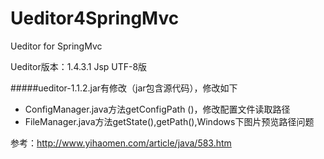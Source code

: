 # Ueditor4SpringMvc
Ueditor for SpringMvc

Ueditor版本：1.4.3.1 Jsp UTF-8版

#####ueditor-1.1.2.jar有修改（jar包含源代码），修改如下</br>
* ConfigManager.java方法getConfigPath ()，修改配置文件读取路径</br>
* FileManager.java方法getState(),getPath(),Windows下图片预览路径问题</br>

参考：http://www.yihaomen.com/article/java/583.htm
